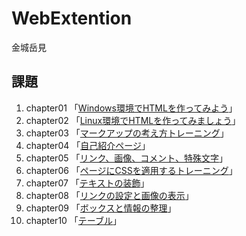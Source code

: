 # WebExtention
金城岳見  

## 課題
1. chapter01 「[Windows環境でHTMLを作ってみよう](chapter01/ch01-firsthtml-win.html)」  
1. chapter02 「[Linux環境でHTMLを作ってみましょう](chapter02/ch02-firsthtml-linux.html)」  
1. chapter03 「[マークアップの考え方トレーニング](chapter03/ch03-markuptag1.html)」  
1. chapter04 「[自己紹介ページ](chapter04/ch04-markuptag1.html)」  
1. chapter05 「[リンク、画像、コメント、特殊文字](chapter05/ch05-markuptag2.html)」  
1. chapter06 「[ページにCSSを適用するトレーニング](chapter06/index.html)」  
1. chapter07 「[テキストの装飾](chapter07/fontsytle.html)」  
1. chapter08 「[リンクの設定と画像の表示](chapter09/ch09-boxcss.html」)」  
1. chapter09 「[ボックスと情報の整理](chapter09/ch09-boxcss.html)」  
1. chapter10 「[テーブル](chapter10/ch10-table.html)」  
